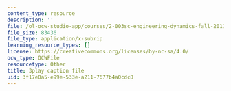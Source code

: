 ```yaml
---
content_type: resource
description: ''
file: /ol-ocw-studio-app/courses/2-003sc-engineering-dynamics-fall-2011/3f17e0a5e99e533ea2117677b4a0cdc8_OxcCPTc_bXw.vtt
file_size: 83436
file_type: application/x-subrip
learning_resource_types: []
license: https://creativecommons.org/licenses/by-nc-sa/4.0/
ocw_type: OCWFile
resourcetype: Other
title: 3play caption file
uid: 3f17e0a5-e99e-533e-a211-7677b4a0cdc8
---
```

